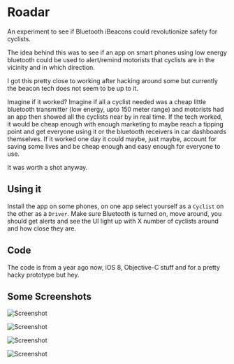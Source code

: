# Roadar
An experiment to see if Bluetooth iBeacons could revolutionize safety for cyclists. 

The idea behind this was to see if an app on smart phones using low energy bluetooth could be used to alert/remind motorists that cyclists are in the vicinity and in which direction.

I got this pretty close to working  after hacking around some but currently the beacon tech does not seem to be up to it.

Imagine if it worked? Imagine if all a cyclist needed was a cheap little bluetooth transmitter (low energy, upto 150 meter range) and motorists had an app then showed all the cyclists near by in real time. If the tech worked, it would be cheap enough with enough marketing to maybe reach a tipping point and get everyone using it or the bluetooth receivers in car dashboards themselves. If it worked one day it could maybe, just maybe, account for saving some lives and be cheap enough and easy enough for everyone to use.

It was worth a shot anyway.

## Using it

Install the app on some phones, on one app select yourself as a `Cyclist` on the other as a `Driver`. Make sure Bluetooth is turned on, move around, you should get alerts and see the UI light up with X number of cyclists around and how close they are.


## Code

The code is from a year ago now, iOS 8, Objective-C stuff and for a pretty hacky prototype but hey.

## Some Screenshots

![Screenshot](https://raw.githubusercontent.com/robinhayward/Roadar/master/Screenshots/Screenshot1.png)

![Screenshot](https://raw.githubusercontent.com/robinhayward/Roadar/master/Screenshots/Screenshot2.png)

![Screenshot](https://raw.githubusercontent.com/robinhayward/Roadar/master/Screenshots/Screenshot3.png)

![Screenshot](https://raw.githubusercontent.com/robinhayward/Roadar/master/Screenshots/Screenshot4.png)
